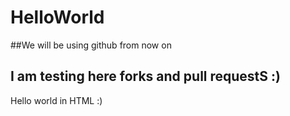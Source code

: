 # HelloWorld
##We will be using github from now on
## I am testing here forks and pull requestS :)
Hello world in HTML :)
